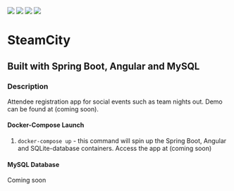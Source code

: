 ![](https://github.com/Lylio/image-repo/blob/master/logos/java.png?raw=true)
![](https://github.com/Lylio/image-repo/blob/master/logos/spring-boot.png?raw=true)
![](https://github.com/Lylio/image-repo/blob/master/logos/angular.png?raw=true)
![](https://github.com/Lylio/image-repo/blob/master/logos/mysql.png?raw=true)
# SteamCity
## Built with Spring Boot, Angular and MySQL

### Description
Attendee registration app for social events such as team nights out. Demo can be found at (coming soon).

#### Docker-Compose Launch
1. `docker-compose up` - this command will spin up the Spring Boot, Angular and SQLite-database containers. Access the app
at (coming soon)

#### MySQL Database
Coming soon